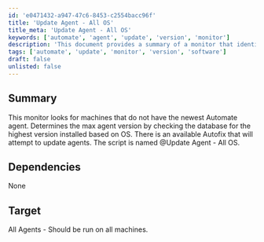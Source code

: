 ```yaml
---
id: 'e0471432-a947-47c6-8453-c2554bacc96f'
title: 'Update Agent - All OS'
title_meta: 'Update Agent - All OS'
keywords: ['automate', 'agent', 'update', 'version', 'monitor']
description: 'This document provides a summary of a monitor that identifies machines lacking the latest Automate agent. It determines the maximum agent version by querying the database for the highest version installed based on the operating system. An Autofix feature is available to attempt updating agents.'
tags: ['automate', 'update', 'monitor', 'version', 'software']
draft: false
unlisted: false
---
```

## Summary

This monitor looks for machines that do not have the newest Automate agent. Determines the max agent version by checking the database for the highest version installed based on OS. There is an available Autofix that will attempt to update agents. The script is named @Update Agent - All OS.

## Dependencies

None

## Target

All Agents - Should be run on all machines.






